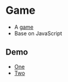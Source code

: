 # Game

- A [game](https://github.com/guaxiao/gua.game.js)
- Base on JavaScript

## Demo

* [One](http://gkbi.top/Game/One/game.html)
* [Two](http://gkbi.top/Game/Two/game.html)